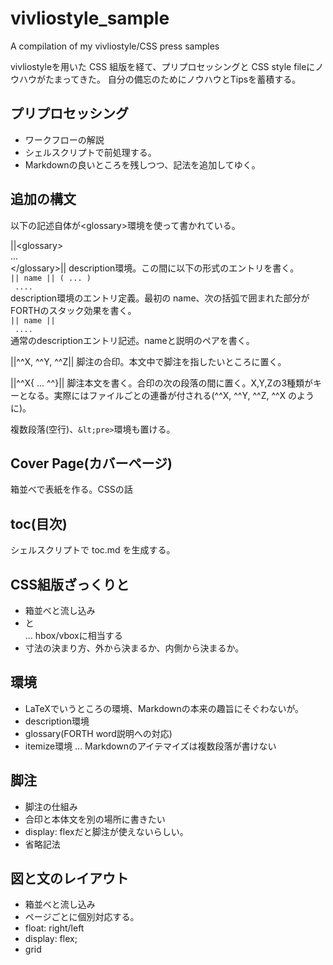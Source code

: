 # vivliostyle_sample

A compilation of my vivliostyle/CSS press samples

vivliostyleを用いた CSS 組版を経て、プリプロセッシングと
CSS style fileにノウハウがたまってきた。
自分の備忘のためにノウハウとTipsを蓄積する。

## プリプロセッシング

* ワークフローの解説
* シェルスクリプトで前処理する。
* Markdownの良いところを残しつつ、記法を追加してゆく。

## 追加の構文

以下の記述自体が&lt;glossary>環境を使って書かれている。

<glossary>
||&lt;glossary><br> ...<br> &lt;/glossary>||
description環境。この間に以下の形式のエントリを書く。
  </div>
</div>
<div class="x2-grid">
  <div class="x-word"><code>|| name || ( ... )<br> .... </code></div>
  <div class="x-desc">description環境のエントリ定義。最初の name、次の括弧で囲まれた部分がFORTHのスタック効果を書く。  
  </div>
</div>
<div class="x2-grid">
  <div class="x-word"><code>|| name ||<br> .... </code></div>
  <div class="x-desc">通常のdescriptionエントリ記述。nameと説明のペアを書く。  

||^^X, ^^Y, ^^Z<NOCONV>||
脚注の合印。本文中で脚注を指したいところに置く。  

||^^X{ ... ^^}<NOCONV>||
脚注本文を書く。合印の次の段落の間に置く。X,Y,Zの3種類がキーとなる。実際にはファイルごとの連番が付される(^^X, ^^Y, ^^Z, ^^X のように)。

複数段落(空行)、`&lt;pre>`環境も置ける。
</glossary>

## Cover Page(カバーページ)

箱並べで表紙を作る。CSSの話

## toc(目次)

シェルスクリプトで toc.md を生成する。

## CSS組版ざっくりと

* 箱並べと流し込み
* <span>と<div> ... hbox/vboxに相当する
* 寸法の決まり方、外から決まるか、内側から決まるか。

## 環境

* LaTeXでいうところの環境、Markdownの本来の趣旨にそぐわないが。
* description環境
* glossary(FORTH word説明への対応)
* itemize環境 ... Markdownのアイテマイズは複数段落が書けない

## 脚注

* 脚注の仕組み
* 合印と本体文を別の場所に書きたい
* display: flexだと脚注が使えないらしい。
* 省略記法

## 図と文のレイアウト

* 箱並べと流し込み
* ページごとに個別対応する。
* float: right/left
* display: flex;
* grid

